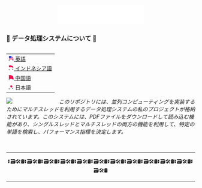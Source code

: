 <div align="center">
  <img src="/assets/header_hello-albesta_github_profile_jp.svg" alt="❤️こんにちは、私の名前はDaniel D. Albestaです。私はインドネシア出身のデータ愛好家です。私はあなた方全員XOXOを愛しています。❤️">
</div>

### 🤯 データ処理システムについて 🤯

<div align="right">
  <table align="right">
   <tr><td><a href="/README.md"><img src="/assets/us_flag.png" height="13"> 英語</a></td></tr>
   <tr><td><a href="/additional_langs/README_id.md"><img src="/assets/id_flag.png" height="13"> インドネシア語</a></td></tr>
   <tr><td><a href="/additional_langs/README_cn.md"><img src="/assets/cn_flag.png" height="13"> 中国語</a></td></tr>
   <tr><td><img src="/assets/jp_flag.png" height="13"> 日本語</td></tr>
  </table>

  <br>
</div>

<div>
  <img align="left" src="https://media.giphy.com/media/2dbneNWq1fPEcNbuDC/giphy.gif" width="140">

  <p align="left">
    <br>
    <em>このリポジトリには、並列コンピューティングを実装するためにマルチスレッドを利用するデータ処理システムの私のプロジェクトが格納されています。このシステムには、PDFファイルをダウンロードして読み込む機能があり、シングルスレッドとマルチスレッドの両方の機能を利用して、特定の単語を検索し、パフォーマンス指標を決定します。</em>
  </p>
</div>

<br>

---

<div align="center">
  ⏬🗃️🛠️🛢️⏬🗃️🛠️🛢️⏬🗃️🛠️🛢️⏬🗃️🛠️🛢️⏬🗃️🛠️🛢️⏬🗃️🛠️🛢️⏬🗃️🛠️🛢️⏬🗃️🛠️🛢️⏬🗃️🛠️🛢️⏬🗃️🛠️🛢️⏬🗃️🛠️🛢️⏬🗃️🛠️🛢️
</div>

---

